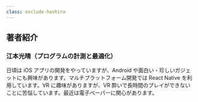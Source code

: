 ```yaml
---
class: exclude-hashira
---
```


## 著者紹介

<!-- 記事の順番で、著者紹介を書いていく -->

### 江本光晴（プログラムの計測と最適化）

日頃は iOS アプリの開発をやっていますが、Android や面白い・珍しいガジェットにも興味があります。マルチプラットフォーム開発では React Native を利用しています。VR に趣味がありますが、VR 酔いで長時間のプレイができないことに苦悩しています。最近は電子ペーパーに関心があります。
